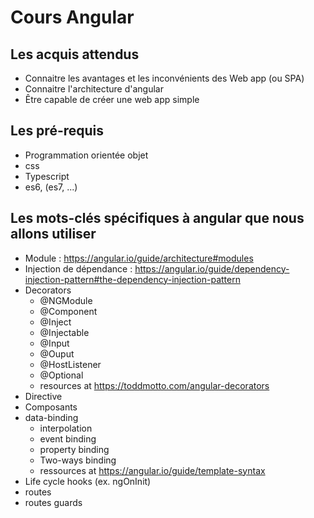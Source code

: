 # Cours Angular

## Les acquis attendus

* Connaitre les avantages et les inconvénients des Web app (ou SPA)
* Connaitre l'architecture d'angular
* Être capable de créer une web app simple

## Les pré-requis

* Programmation orientée objet
* css
* Typescript
* es6, (es7, ...)

## Les mots-clés spécifiques à angular que nous allons utiliser

* Module : https://angular.io/guide/architecture#modules
* Injection de dépendance :
https://angular.io/guide/dependency-injection-pattern#the-dependency-injection-pattern
* Decorators
  * @NGModule
  * @Component
  * @Inject
  * @Injectable
  * @Input
  * @Ouput
  * @HostListener
  * @Optional
  * resources at https://toddmotto.com/angular-decorators
* Directive
* Composants
* data-binding
  * interpolation
  * event binding
  * property binding
  * Two-ways binding
  * ressources at https://angular.io/guide/template-syntax
* Life cycle hooks (ex. ngOnInit)
* routes
* routes guards


